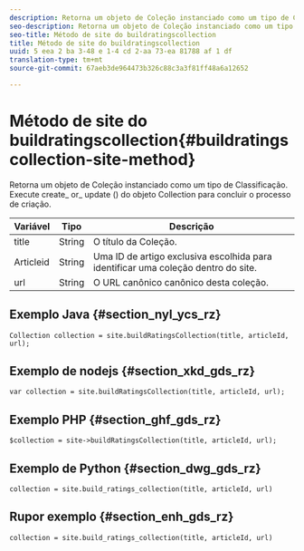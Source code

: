 ```yaml
---
description: Retorna um objeto de Coleção instanciado como um tipo de Classificação. Execute create_ or_ update () do objeto Collection para concluir o processo de criação.
seo-description: Retorna um objeto de Coleção instanciado como um tipo de Classificação. Execute create_ or_ update () do objeto Collection para concluir o processo de criação.
seo-title: Método de site do buildratingscollection
title: Método de site do buildratingscollection
uuid: 5 eea 2 ba 3-48 e 1-4 cd 2-aa 73-ea 81788 af 1 df
translation-type: tm+mt
source-git-commit: 67aeb3de964473b326c88c3a3f81ff48a6a12652

---
```



# Método de site do buildratingscollection{#buildratingscollection-site-method}

Retorna um objeto de Coleção instanciado como um tipo de Classificação. Execute create_ or_ update () do objeto Collection para concluir o processo de criação.

| Variável | Tipo | Descrição |
|--- |--- |--- |
| title | String | O título da Coleção. |
| Articleid | String | Uma ID de artigo exclusiva escolhida para identificar uma coleção dentro do site. |
| url | String | O URL canônico canônico desta coleção. |

## Exemplo Java {#section_nyl_ycs_rz}

```
Collection collection = site.buildRatingsCollection(title, articleId, url); 
```

## Exemplo de nodejs {#section_xkd_gds_rz}

```
var collection = site.buildRatingsCollection(title, articleId, url); 
```

## Exemplo PHP {#section_ghf_gds_rz}

```
$collection = site->buildRatingsCollection(title, articleId, url); 
```

## Exemplo de Python {#section_dwg_gds_rz}

```
collection = site.build_ratings_collection(title, articleId, url) 
```

## Rupor exemplo {#section_enh_gds_rz}

```
collection = site.build_ratings_collection(title, articleId, url) 
```

